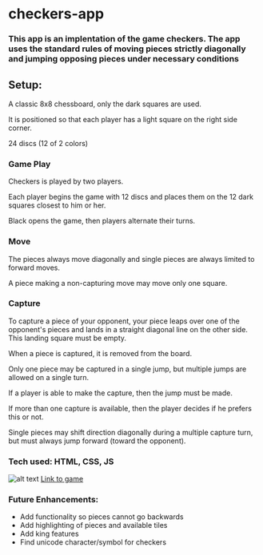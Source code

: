 # checkers-app
### This app is an implentation of the game checkers. The app uses the standard rules of moving pieces strictly diagonally and jumping opposing pieces under necessary conditions
## Setup:
A classic 8x8 chessboard, only the dark squares are used.

It is positioned so that each player has a light square on the right side corner.

24 discs (12 of 2 colors)


### Game Play

Checkers is played by two players.

Each player begins the game with 12 discs and places them on the 12 dark squares closest to him or her.

Black opens the game, then players alternate their turns.

### Move
The pieces always move diagonally and single pieces are always limited to forward moves.

A piece making a non-capturing move may move only one square.

### Capture
To capture a piece of your opponent, your piece leaps over one of the opponent's pieces and lands in a straight diagonal line on the other side. This landing square must be empty.

When a piece is captured, it is removed from the board.

Only one piece may be captured in a single jump, but multiple jumps are allowed on a single turn.

If a player is able to make the capture, then the jump must be made.

If more than one capture is available, then the player decides if he prefers this or not.

Single pieces may shift direction diagonally during a multiple capture turn, but must always jump forward (toward the opponent).

### Tech used: HTML, CSS, JS
![alt text](https://i.imgur.com/7EG1EAs.png)
[Link to game](https://checkers-app.s3.amazonaws.com/main.html)<br />
### Future Enhancements: 
* Add functionality so pieces cannot go backwards
* Add highlighting of pieces and available tiles
* Add king features
* Find unicode character/symbol for checkers
